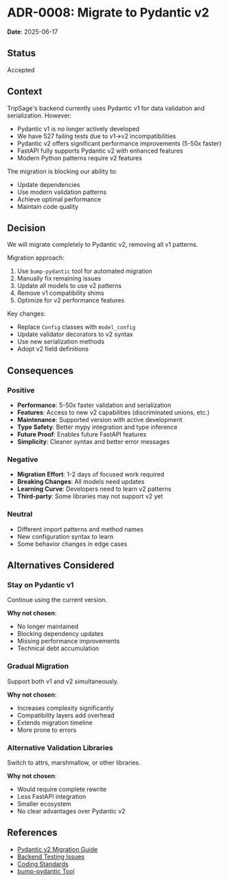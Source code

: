 # ADR-0008: Migrate to Pydantic v2

**Date**: 2025-06-17

## Status

Accepted

## Context

TripSage's backend currently uses Pydantic v1 for data validation and serialization. However:

- Pydantic v1 is no longer actively developed
- We have 527 failing tests due to v1→v2 incompatibilities
- Pydantic v2 offers significant performance improvements (5-50x faster)
- FastAPI fully supports Pydantic v2 with enhanced features
- Modern Python patterns require v2 features

The migration is blocking our ability to:
- Update dependencies
- Use modern validation patterns
- Achieve optimal performance
- Maintain code quality

## Decision

We will migrate completely to Pydantic v2, removing all v1 patterns.

Migration approach:
1. Use `bump-pydantic` tool for automated migration
2. Manually fix remaining issues
3. Update all models to use v2 patterns
4. Remove v1 compatibility shims
5. Optimize for v2 performance features

Key changes:
- Replace `Config` classes with `model_config`
- Update validator decorators to v2 syntax
- Use new serialization methods
- Adopt v2 field definitions

## Consequences

### Positive

- **Performance**: 5-50x faster validation and serialization
- **Features**: Access to new v2 capabilities (discriminated unions, etc.)
- **Maintenance**: Supported version with active development
- **Type Safety**: Better mypy integration and type inference
- **Future Proof**: Enables future FastAPI features
- **Simplicity**: Cleaner syntax and better error messages

### Negative

- **Migration Effort**: 1-2 days of focused work required
- **Breaking Changes**: All models need updates
- **Learning Curve**: Developers need to learn v2 patterns
- **Third-party**: Some libraries may not support v2 yet

### Neutral

- Different import patterns and method names
- New configuration syntax to learn
- Some behavior changes in edge cases

## Alternatives Considered

### Stay on Pydantic v1

Continue using the current version.

**Why not chosen**: 
- No longer maintained
- Blocking dependency updates
- Missing performance improvements
- Technical debt accumulation

### Gradual Migration

Support both v1 and v2 simultaneously.

**Why not chosen**: 
- Increases complexity significantly
- Compatibility layers add overhead
- Extends migration timeline
- More prone to errors

### Alternative Validation Libraries

Switch to attrs, marshmallow, or other libraries.

**Why not chosen**: 
- Would require complete rewrite
- Less FastAPI integration
- Smaller ecosystem
- No clear advantages over Pydantic v2

## References

- [Pydantic v2 Migration Guide](https://docs.pydantic.dev/latest/migration/)
- [Backend Testing Issues](../MIGRATION_SUMMARY.md)
- [Coding Standards](../04_DEVELOPMENT_GUIDE/CODING_STANDARDS.md)
- [bump-pydantic Tool](https://github.com/pydantic/bump-pydantic)